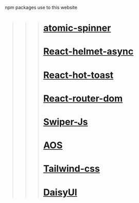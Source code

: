 npm packages use to this website 

>>>  #  [atomic-spinner](https://socket.dev/npm/package/atomic-spinner) 
>>> # [React-helmet-async](https://www.npmjs.com/package/react-helmet-async)
>>>  # [React-hot-toast](https://react-hot-toast.com/)
>>>  # [React-router-dom](https://reactrouter.com/en/main) 
>>>  # [Swiper-Js](https://swiperjs.com/) 
>>>  # [AOS](https://michalsnik.github.io/aos/)
>>>  # [Tailwind-css](https://tailwindcss.com/)
>>>  # [DaisyUI](https://daisyui.com/)

